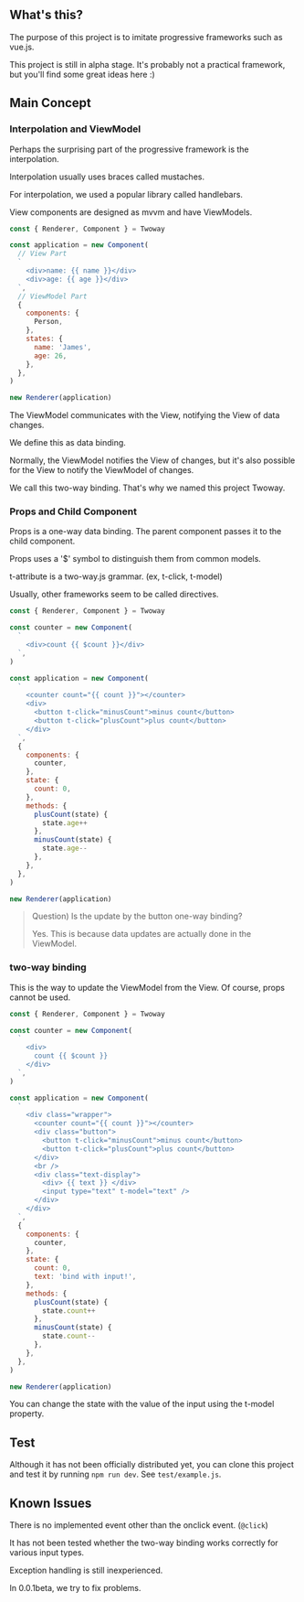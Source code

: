 ## What's this?

The purpose of this project is to imitate progressive frameworks such as vue.js.

This project is still in alpha stage. It's probably not a practical framework, but you'll find some great ideas here :)

## Main Concept

### Interpolation and ViewModel

Perhaps the surprising part of the progressive framework is the interpolation.

Interpolation usually uses braces called mustaches.

For interpolation, we used a popular library called handlebars.

View components are designed as mvvm and have ViewModels.

```javascript
const { Renderer, Component } = Twoway

const application = new Component(
  // View Part
  `
    <div>name: {{ name }}</div>
    <div>age: {{ age }}</div>
  `,
  // ViewModel Part
  {
    components: {
      Person,
    },
    states: {
      name: 'James',
      age: 26,
    },
  },
)

new Renderer(application)
```

The ViewModel communicates with the View, notifying the View of data changes.

We define this as data binding.

Normally, the ViewModel notifies the View of changes, but it's also possible for the View to notify the ViewModel of changes.

We call this two-way binding. That's why we named this project Twoway.

### Props and Child Component

Props is a one-way data binding. The parent component passes it to the child component.

Props uses a '$' symbol to distinguish them from common models.

t-attribute is a two-way.js grammar. (ex, t-click, t-model)

Usually, other frameworks seem to be called directives.

```javascript
const { Renderer, Component } = Twoway

const counter = new Component(
  `
    <div>count {{ $count }}</div>
  `,
)

const application = new Component(
  `
    <counter count="{{ count }}"></counter>
    <div>
      <button t-click="minusCount">minus count</button>
      <button t-click="plusCount">plus count</button>
    </div>
  `,
  {
    components: {
      counter,
    },
    state: {
      count: 0,
    },
    methods: {
      plusCount(state) {
        state.age++
      },
      minusCount(state) {
        state.age--
      },
    },
  },
)

new Renderer(application)
```

> Question) Is the update by the button one-way binding?
>
> Yes. This is because data updates are actually done in the ViewModel.

### two-way binding

This is the way to update the ViewModel from the View. Of course, props cannot be used.

```javascript
const { Renderer, Component } = Twoway

const counter = new Component(
  `
    <div>
      count {{ $count }}
    </div>
  `,
)

const application = new Component(
  `
    <div class="wrapper">
      <counter count="{{ count }}"></counter>
      <div class="button">
        <button t-click="minusCount">minus count</button>
        <button t-click="plusCount">plus count</button>
      </div>
      <br />
      <div class="text-display">
        <div> {{ text }} </div>
        <input type="text" t-model="text" />
      </div>
    </div>
  `,
  {
    components: {
      counter,
    },
    state: {
      count: 0,
      text: 'bind with input!',
    },
    methods: {
      plusCount(state) {
        state.count++
      },
      minusCount(state) {
        state.count--
      },
    },
  },
)

new Renderer(application)
```

You can change the state with the value of the input using the t-model property.

## Test

Although it has not been officially distributed yet, you can clone this project and test it by running `npm run dev`. See `test/example.js`.

## Known Issues

There is no implemented event other than the onclick event. (`@click`)

It has not been tested whether the two-way binding works correctly for various input types.

Exception handling is still inexperienced.

In 0.0.1beta, we try to fix problems.

